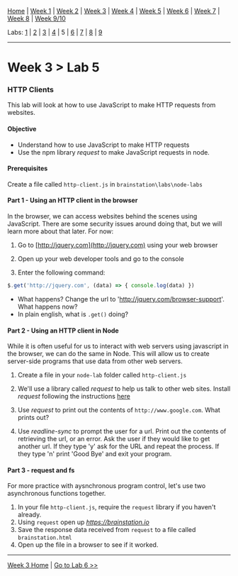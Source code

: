 [Home](/README.MD) | [Week 1](../../week-01/ReadMe.md) | [Week 2](../../week-02/ReadMe.md) | [Week 3](../../week-03/ReadMe.md) | [Week 4](../../week-04/ReadMe.md) | [Week 5](../../week-05/ReadMe.md) | [Week 6](../../week-06/ReadMe.md) | [Week 7](../../week-07/ReadMe.md) | [Week 8](../../week-08/ReadMe.md) | [Week 9/10](../../week-09_10/ReadMe.md)

Labs: [1](./lab-01.md) | [2](./lab-02.md) | [3](./lab-03.md) | [4](./lab-04.md) | 5 | [6](./lab-06.md) | [7](./lab-07.md) | [8](./lab-08.md) | [9](./lab-09.md)

---

# Week 3 > Lab 5

### HTTP Clients

This lab will look at how to use JavaScript to make HTTP requests from websites.

#### Objective

- Understand how to use JavaScript to make HTTP requests
- Use the npm library *request* to make JavaScript requests in node.

#### Prerequisites

Create a file called `http-client.js` in `brainstation\labs\node-labs`

#### Part 1 - Using an HTTP client in the browser

In the browser, we can access websites behind the scenes using JavaScript. There are some security issues around doing that, but we will learn more about that later. For now:

1. Go to [http://jquery.com](http://jquery.com) using your web browser

2. Open up your web developer tools and go to the console

3. Enter the following command:

```JavaScript
$.get('http://jquery.com', (data) => { console.log(data) })
```  
- What happens? Change the url to 'http://jquery.com/browser-support'. What happens now?
- In plain english, what is `.get()` doing?

#### Part 2 - Using an HTTP client in Node

While it is often useful for us to interact with web servers using javascript in the browser, we can do the same in Node. This will allow us to create server-side programs that use data from other web servers.

1. Create a file in your `node-lab` folder called `http-client.js`

2. We'll use a library called *request* to help us talk to other web sites. Install *request* following the instructions [here](https://github.com/request/request)

3. Use *request* to print out the contents of `http://www.google.com`. What prints out?

4. Use *readline-sync* to prompt the user for a url. Print out the contents of retrieving the url, or an error. Ask the user if they would like to get another url. If they type 'y' ask for the URL and repeat the process. If they type 'n' print 'Good Bye' and exit your program.

#### Part 3 - request and fs

For more practice with aysnchronous program control, let's use two asynchronous functions together.

1. In your file `http-client.js`, require the `request` library if you haven't already.
2. Using `request` open up *https://brainstation.io*
3. Save the response data received from `request` to a file called `brainstation.html`
4. Open up the file in a browser to see if it worked.

---
[Week 3 Home](../ReadMe.md) | [Go to Lab 6 >>](./lab-06.md)
